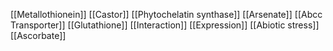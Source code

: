 [[Metallothionein]]
[[Castor]]
[[Phytochelatin synthase]]
[[Arsenate]]
[[Abcc Transporter]]
[[Glutathione]]
[[Interaction]]
[[Expression]]
[[Abiotic stress]]
[[Ascorbate]]
